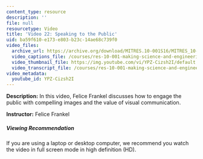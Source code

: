 ```yaml
---
content_type: resource
description: ''
file: null
resourcetype: Video
title: 'Video 22: Speaking to the Public'
uid: ba59f610-e173-e803-b23c-14ae68c739f0
video_files:
  archive_url: https://archive.org/download/MITRES.10-001S16/MITRES_10-001S16_Track27_300k.mp4
  video_captions_file: /courses/res-10-001-making-science-and-engineering-pictures-a-practical-guide-to-presenting-your-work-spring-2016/6a6e8621c7325c448fc15688d366a0cd_YPZ-Cizsh2I.vtt
  video_thumbnail_file: https://img.youtube.com/vi/YPZ-Cizsh2I/default.jpg
  video_transcript_file: /courses/res-10-001-making-science-and-engineering-pictures-a-practical-guide-to-presenting-your-work-spring-2016/1e041c7450a1275c0735e1d913e14a82_YPZ-Cizsh2I.pdf
video_metadata:
  youtube_id: YPZ-Cizsh2I
---
```


**Description:** In this video, Felice Frankel discusses how to engage the public with compelling images and the value of visual communication.

**Instructor:** Felice Frankel

##### Viewing Recommendation

If you are using a laptop or desktop computer, we recommend you watch the video in full screen mode in high definition (HD).